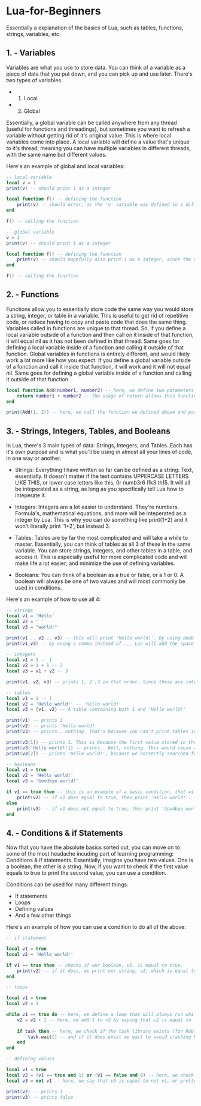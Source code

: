 # Lua-for-Beginners
Essentially a explanation of the basics of Lua, such as tables, functions, strings, variables, etc.

## 1. - Variables
Variables are what you use to store data. You can think of a variable as a piece of data that you put down, and you can pick up and use later.
There's two types of variables:
- 1. Local
- 2. Global

Essentially, a global variable can be called anywhere from any thread (useful for functions and threadings), but sometimes you want to refresh a variable without getting rid of it's original value. This is where local variables come into place.
A local variable will define a value that's unique to it's thread; meaning you can have multiple variables in different threads, with the same name but different values.

Here's an example of global and local variables:
```lua
-- local variable
local v = 1
print(v) -- should print 1 as a integer

local function f() -- defining the function
    print(v) -- should error, as the 'v' variable was defined in a different thread, thus doesn't exist in this one
end

f() -- calling the function
```
```lua
-- global variable
v = 1
print(v) -- should print 1 as a integer

local function f() -- defining the function
    print(v) -- should hopefully also print 1 as a integer, since the variable was defined as a global variable; and thus can be called by any thread
end

f() -- calling the function
```

## 2. - Functions
Functions allow you to essentially store code the same way you would store a string, integer, or table in a variable. This is useful to get rid of repetitive code, or reduce having to copy and paste code that does the same thing.
Variables called in functions are unique to that thread. So, if you define a local variable outside of a function and then call on it inside of that function, it will equal nil as it has not been defined in that thread. Same goes for defining a local variable inside of a function and calling it outside of that function.
Global variables in functions is entirely different, and would likely work a lot more like how you expect. If you define a global variable outside of a function and call it inside that function, it will work and it will not equal nil. Same goes for defining a global variable inside of a function and calling it outside of that function.

```lua
local function Add(number1, number2) -- here, we define two parameters that will be used inside of the function. This is a good way to store local variables outside of a function, and still have the function be able to call on them.
    return number1 + number2 -- the usage of return allows this function to essentially act as a variable that can return a value based on the information it's fed
end

print(Add(1, 2)) -- here, we call the function we defined above and pass the two parameters: number1, and number2. Now, since we used return in the function it will inteperated as 3 (since 1 + 2 == 3).
```

## 3. - Strings, Integers, Tables, and Booleans
In Lua, there's 3 main types of data: Strings, Integers, and Tables. Each has it's own purpose and is what you'll be using in almost all your lines of code, in one way or another.

- Strings:
Everything I have written so far can be defined as a string: Text, essentially. It doesn't matter if the text contains UPPERCASE LETTERS LIKE THIS, or lower case letters like this, 0r numb3r6 l1k3 th15. It will all be inteperated as a string, as long as you specifically tell Lua how to inteperate it.

- Integers:
Integers are a lot easier to understand. They're numbers. Formula's, mathematical equations, and more will be inteperated as a integer by Lua. This is why you can do something like print(1+2) and it won't literally print '1+2', but instead 3.

- Tables:
Tables are by far the most complicated and will take a while to master. Essentially, you can think of tables as all 3 of these in the same variable. You can store strings, integers, and other tables in a table, and access it. This is especially useful for more complicated code and will make life a lot easier; and minimize the use of defining variables.

- Booleans:
You can think of a boolean as a true or false, or a 1 or 0. A boolean will always be one of two values and will most commonly be used in conditions.

Here's an example of how to use all 4:
```lua
-- strings
local v1 = 'Hello'
local v2 = ' '
local v3 = "world!"

print(v1 .. v2 .. v3) -- this will print 'Hello world!'. By using double periods, we tell Lua to add to the string it's printing. So, if we did something like print(v1 .. v3) instead, it would look more like 'Helloworld!'
print(v1,v3) -- by using a comma instead of .., Lua will add the space for us. This can also be used to print both integers and strings at the same time.
```
```lua
-- integers
local v1 = 1 -- 1
local v2 = 1 + 1 -- 2
local v3 = v1 + v2 -- 3

print(v1, v2, v3) -- prints 1, 2 ,3 in that order. Since these are integers, you don't need to wrap them in quotation marks.
```
```lua
-- tables
local v1 = 1 -- 1
local v2 = 'Hello world!' -- 'Hello world!'
local v3 = {v1, v2} -- A table containing both 1 and 'Hello world!'

print(v1) -- prints 1
print(v2) -- prints 'Hello world!'
print(v3) -- prints.. nothing. That's because you can't print tables in Lua, only the values stored in it.

print(v3[1]) -- prints 1. This is because the first value stored in the table is equal to 1; So by calling v3[1] we're essentially just asking for the first value in that table.
print(v3['Hello world!']) -- prints.. Well, nothing. This would cause an error, as there is no Hello world!st value in the table. Essentially, you don't 'index' (searching through a table for a specific spot) a table by searching for the value, you search for the spot where the value is stored.
print(v3[2]) -- prints 'Hello world!', because we correctly searched for the spot, not the value.
```
```lua
-- booleans
local v1 = true
local v2 = 'Hello world!'
local v3 = 'Goodbye world!'

if v1 == true then -- this is an example of a basic condition, that will check if v1 equals to true.
    print(v2) -- if v1 does equal to true, then print 'Hello world!'.
else
    print(v3) -- if v1 does not equal to true, then print 'Goodbye world!'.
end
```

## 4. - Conditions & if Statements
Now that you have the absolute basics sorted out, you can move on to some of the most headache incuding part of learning programming: Conditions & if statements.
Essentially, imagine you have two values. One is a boolean, the other is a string. Now, if you want to check if the first value equals to true to print the second value, you can use a condition.

Conditions can be used for many different things:
- If statements
- Loops
- Defining values
- And a few other things

Here's an example of how you can use a condition to do all of the above:
```lua
-- if statement

local v1 = true
local v2 = 'Hello world!'

if v1 == true then -- checks if our boolean, v1, is equal to true.
    print(v2) -- if it does, we print our string, v2, which is equal to 'Hello world!'.
end
```
```lua
-- loops

local v1 = true
local v2 = 1

while v1 == true do -- here, we define a loop that will always run while v1 is equal to true
    v2 = v2 + 1 -- here, we add 1 to v2 by saying that v2 is equal to itself plus 1
    
    if task then -- here, we check if the task library exists (for Roblox Lua)
        task.wait() -- and if it does exist we wait to avoid crashing Roblox Lua users
    end
end
```
```lua
-- defining values

local v1 = true
local v2 = (v1 == true and 1) or (v1 == false and 0) -- here, we check if v1 equals to true, and if it does we make v2 equal to 1. By using or, we pretty much say that if v1 doesn't equal to true, try something else; which in this case is checking if it equals to 0, and if so make v2 equal 0.
local v3 = not v1 -- here, we say that v3 is equal to not v1, or pretty much the exact opposite, which is false.

print(v2) -- prints 1
print(v3) -- prints false
```

